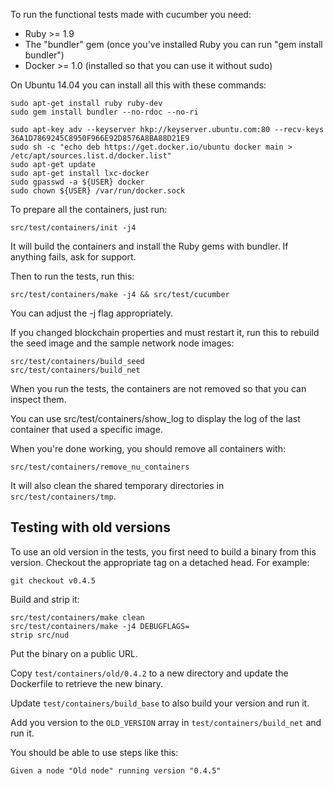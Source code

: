 To run the functional tests made with cucumber you need:

* Ruby >= 1.9
* The "bundler" gem (once you've installed Ruby you can run "gem install bundler")
* Docker >= 1.0 (installed so that you can use it without sudo)

On Ubuntu 14.04 you can install all this with these commands:

    sudo apt-get install ruby ruby-dev
    sudo gem install bundler --no-rdoc --no-ri

    sudo apt-key adv --keyserver hkp://keyserver.ubuntu.com:80 --recv-keys 36A1D7869245C8950F966E92D8576A8BA88D21E9
    sudo sh -c "echo deb https://get.docker.io/ubuntu docker main > /etc/apt/sources.list.d/docker.list"
    sudo apt-get update
    sudo apt-get install lxc-docker
    sudo gpasswd -a ${USER} docker
    sudo chown ${USER} /var/run/docker.sock

To prepare all the containers, just run:

    src/test/containers/init -j4

It will build the containers and install the Ruby gems with bundler. If anything fails, ask for support.

Then to run the tests, run this:

    src/test/containers/make -j4 && src/test/cucumber

You can adjust the -j flag appropriately.


If you changed blockchain properties and must restart it, run this to rebuild the seed image and the sample network node images:

    src/test/containers/build_seed
    src/test/containers/build_net

When you run the tests, the containers are not removed so that you can inspect them.

You can use src/test/containers/show_log to display the log of the last container that used a specific image.

When you're done working, you should remove all containers with:

    src/test/containers/remove_nu_containers

It will also clean the shared temporary directories in `src/test/containers/tmp`.


Testing with old versions
-------------------------

To use an old version in the tests, you first need to build a binary from this version. Checkout the appropriate tag on a detached head. For example:

    git checkout v0.4.5

Build and strip it:

    src/test/containers/make clean
    src/test/containers/make -j4 DEBUGFLAGS=
    strip src/nud

Put the binary on a public URL.

Copy `test/containers/old/0.4.2` to a new directory and update the Dockerfile to retrieve the new binary.

Update `test/containers/build_base` to also build your version and run it.

Add you version to the `OLD_VERSION` array in `test/containers/build_net` and run it.

You should be able to use steps like this:

    Given a node "Old node" running version "0.4.5"
